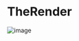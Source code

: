 # TheRender

![image](https://user-images.githubusercontent.com/13045113/72209209-e6450380-34bc-11ea-89dc-0391db417428.png)
